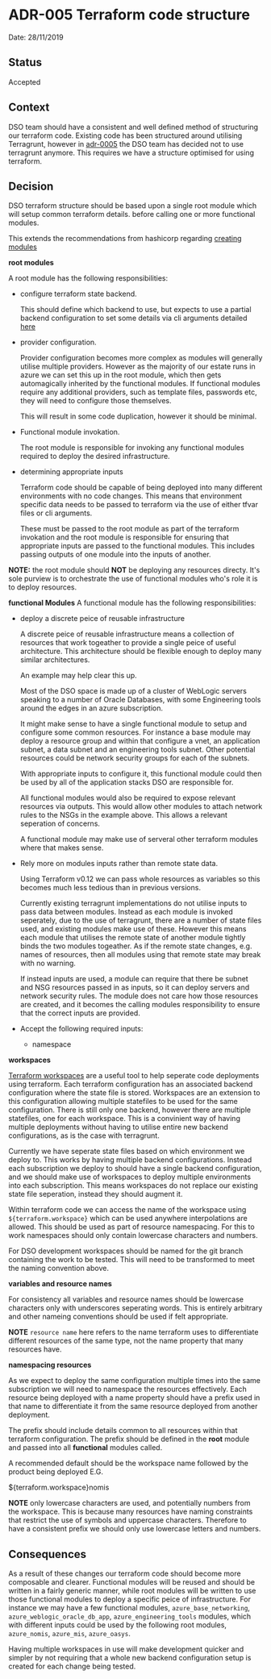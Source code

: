 # ADR-005 Terraform code structure

Date: 28/11/2019

## Status

Accepted

## Context

DSO team should have a consistent and well defined method of structuring our
terraform code. Existing code has been structured around utilising Terragrunt,
however in [adr-0005](./0006-deprecate-use-of-terragrunt.md) the DSO team has
decided not to use terragrunt anymore. This requires we have a structure
optimised for using terraform.

## Decision

DSO terraform structure should be based upon a single root module which will
setup common terraform details. before calling one or more functional modules.

This extends the recommendations from hashicorp regarding [creating
modules](https://www.terraform.io/docs/modules/index.html)

**root modules**

A root module has the following responsibilities:

  - configure terraform state backend.

    This should define which backend to use, but expects to use a partial
    backend configuration to set some details via cli arguments detailed
    [here](https://www.terraform.io/docs/backends/config.html#partial-configuration)

  - provider configuration.

    Provider configuration becomes more complex as modules will generally
    utilise multiple providers. However as the majority of our estate runs in
    azure we can set this up in the root module, which then gets automagically
    inherited by the functional modules. If functional modules require any
    additional providers, such as template files, passwords etc, they will need
    to configure those themselves.

    This will result in some code duplication, however it should be minimal.

  - Functional module invokation.

    The root module is responsible for invoking any functional modules required
    to deploy the desired infrastructure.

  - determining appropriate inputs

    Terraform code should be capable of being deployed into many different
    environments with no code changes. This means that environment specific data
    needs to be passed to terraform via the use of either tfvar files or cli
    arguments.

    These must be passed to the root module as part of the terraform invokation
    and the root module is responsible for ensuring that appropriate inputs are
    passed to the functional modules. This includes passing outputs of one
    module into the inputs of another.

  **NOTE:** the root module should **NOT** be deploying any resources directy.
  It's sole purview is to orchestrate the use of functional modules who's role
  it is to deploy resources.

**functional Modules** A functional module has the following responsibilities:

  - deploy a discrete peice of reusable infrastructure

    A discrete peice of reusable infrastructure means a collection of resources
    that work togeather to provide a single peice of useful architecture. This
    architecture should be flexible enough to deploy many similar architectures.

    An example may help clear this up.

    Most of the DSO space is made up of a cluster of WebLogic servers speaking
    to a number of Oracle Databases, with some Engineering tools around the
    edges in an azure subscription.

    It might make sense to have a single functional module to setup and
    configure some common resources. For instance a base module may deploy a
    resource group and within that configure a vnet, an application subnet, a
    data subnet and an engineering tools subnet. Other potential resources could
    be network security groups for each of the subnets.

    With appropriate inputs to configure it, this functional module could then
    be used by all of the application stacks DSO are responsible for.

    All functional modules would also be required to expose relevant resources
    via outputs. This would allow other modules to attach network rules to the
    NSGs in the example above. This allows a relevant seperation of concerns.

    A functional module may make use of serveral other terraform modules where
    that makes sense.

  - Rely more on modules inputs rather than remote state data.

    Using Terraform v0.12 we can pass whole resources as variables so this
    becomes much less tedious than in previous versions.

    Currently existing terragrunt implementations do not utilise inputs to pass
    data between modules. Instead as each module is invoked seperately, due to
    the use of terragrunt, there are a number of state files used, and existing
    modules make use of these. However this means each module that utilises the
    remote state of another module tightly binds the two modules togeather.
    As if the remote state changes, e.g. names of resources, then all modules
    using that remote state may break with no warning.

    If instead inputs are used, a module can require that there be subnet and
    NSG resources passed in as inputs, so it can deploy servers and network
    security rules. The module does not care how those resources are created,
    and it becomes the calling modules responsibility to ensure that the correct
    inputs are provided.

  - Accept the following required inputs:

    * namespace

**workspaces**

[Terraform workspaces](https://www.terraform.io/docs/state/workspaces.html) are
a useful tool to help seperate code deployments using terraform. Each terraform
configuration has an associated backend configuration where the state file is
stored. Workspaces are an extension to this configuration allowing multiple
statefiles to be used for the same configuration. There is still only one
backend, however there are multiple statefiles, one for each workspace. This is
a convinient way of having multiple deployments without having to utilise entire
new backend configurations, as is the case with terragrunt.

Currently we have seperate state files based on which environment we deploy
to. This works by having multiple backend configurations. Instead each
subscription we deploy to should have a single backend configuration, and we
should make use of workspaces to deploy multiple environments into each
subscription. This means workspaces do not replace our existing state file
seperation, instead they should augment it.

Within terraform code we can access the name of the workspace using
`${terraform.workspace}` which can be used anywhere interpolations are allowed.
This should be used as part of resource namespacing. For this to work namespaces
should only contain lowercase characters and numbers.

For DSO development workspaces should be named for the git branch containing the
work to be tested. This will need to be transformed to meet the naming
convention above.

**variables and resource names**

For consistency all variables and resource names should be lowercase characters
only with underscores seperating words. This is entirely arbitrary and other
nameing conventions should be used if felt appropriate.

**NOTE** `resource name` here refers to the name terraform uses to differentiate
different resources of the same type, not the name property that many resources
have.

**namespacing resources**

As we expect to deploy the same configuration multiple times into the same
subscription we will need to namespace the resources effectively. Each resource
being deployed with a name property should have a prefix used in that name to
differentiate it from the same resource deployed from another deployment.

The prefix should include details common to all resources within that terraform
configuration. The prefix should be defined in the **root** module and passed
into all **functional** modules called.

A recommended default should be the workspace name followed by the product being
deployed E.G.

  ${terraform.workspace}nomis

**NOTE** only lowercase characters are used, and potentially numbers from the
workspace. This is because many resources have naming constraints that restrict
the use of symbols and uppercase characters. Therefore to have a consistent
prefix we should only use lowercase letters and numbers.

## Consequences

As a result of these changes our terraform code should become more composable
and clearer. Functional modules will be reused and should be written in a fairly
generic manner, while root modules will be written to use those functional
modules to deploy a specific peice of infrastructure. For instance we may have a
few functional modules, `azure_base_networking`, `azure_weblogic_oracle_db_app`,
`azure_engineering_tools` modules, which with different inputs could be used by
the following root modules, `azure_nomis`, `azure_mis`, `azure_oasys`.

Having multiple workspaces in use will make development quicker and simpler by
not requiring that a whole new backend configuration setup is created for each
change being tested.
